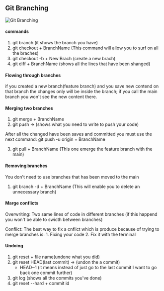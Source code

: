 ## Git Branching 

![Git Branching](https://www.nobledesktop.com/image/gitresources/git-branches-merge.png "Branching")

#### commands

1. git branch (it shows the branch you have)
2. git checkout + BranchName (This command will allow you to surf on all the braches)
3. git checkout -b + New Brach (create a new brach)
4. git diff + BranchName (shows all the lines that have been shanged)

#### Flowing through branches

if you created a new branch(feature branch) and you save new contend on that branch the changes only will be inside the branch; if you call the main branch you won't see the new content there.

#### Merging two branches

1. git merge + BranchName
2. git push -> (shows what you need to write to push your code)

After all the changed have been saves and committed you must use the next command: git push -u origin + BranchName

3. git pull + BranchName (This one emerge the feature branch with the main)

#### Removing branches
You don't need to use branches that has been moved to the main

1. git branch -d + BranchName (This will enable you to delete an unnecessary branch)

#### Marge conflicts

Overwriting: Two same lines of code in different branches (if this happend you won't be able to swicth between branches)

Conflict: The best way to fix a cnflict which is produce because of trying to merge branches is:
    1. Fixing your code
    2. Fix it with the terminal

#### Undoing

1. git reset + file name(undone what you did)
2. git reset HEAD(last commit) -> (undon the a commit)
    * HEAD~1 (it means instead of just go to the last commit I want to go back one commit further)
3. git log (shows all the commits you've done)
4. git reset --hard + commit id